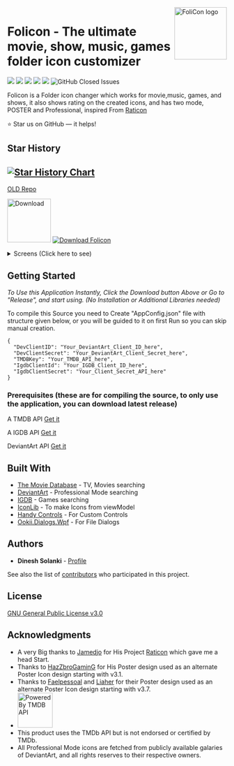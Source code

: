 <a href="https://dineshsolanki.github.io/FoliCon/">
    <img src="https://github.com/dinesh-solanki/Project-Assets/blob/master/Folicon/folicon Icon.png" alt="FoliCon logo" title="FoliCon" align="right" height="120" />
</a>

# Folicon - The ultimate movie, show, music, games folder icon customizer

<img src="https://img.shields.io/github/commits-since/DineshSolanki/Folicon/latest/master"> <img src="https://img.shields.io/github/repo-size/dinesh-solanki/folicon.svg?logo=FoliconRepoSize"> <img src="https://img.shields.io/github/downloads/dineshsolanki/FoliCon/total?color=blue&style=plastic"> <img src="https://img.shields.io/github/last-commit/dinesh-solanki/folicon.svg?logo=FoliconLastCommit"> <img src="https://img.shields.io/github/issues/DineshSolanki/Folicon"> <img alt="GitHub Closed Issues" src="https://img.shields.io/github/issues-closed/DineshSolanki/FoliCon" />

Folicon is a Folder icon changer which works for movie,music, games, and shows, it also shows rating on the created icons, and has two mode, POSTER and Professional, inspired From [Raticon](https://github.com/Jamedjo/Raticon)

:star: Star us on GitHub — it helps!
## Star History

[![Star History Chart](https://api.star-history.com/svg?repos=DineshSolanki/FoliCon&type=Date)](https://star-history.com/#DineshSolanki/FoliCon&Date)
--
[OLD Repo](https://github.com/DineshSolanki/FoliCon/tree/f2cfc75414dcb8953793f2af833ed49fd496064e)

[<img height=100  alt="Download" src="https://user-images.githubusercontent.com/15937452/61147148-51575280-a4f9-11e9-953e-3989e58ed067.png" />](https://github.com/dinesh-solanki/Folicon/releases/latest) [![Download Folicon](https://a.fsdn.com/con/app/sf-download-button)](https://sourceforge.net/projects/folicon/files/latest/download)

<details>
  <summary>Screens (Click here to see) </summary>
    
![Before](https://github.com/dinesh-solanki/Project-Assets/blob/master/Folicon/before.png)
![After](https://github.com/dinesh-solanki/Project-Assets/blob/master/Folicon/after.jpg)
![Searching](https://github.com/dinesh-solanki/Project-Assets/blob/master/Folicon/searchingpro.jpg)
![PosterSearch](https://github.com/dinesh-solanki/Project-Assets/blob/master/Folicon/posterresult.jpg)
![DDownloading](https://github.com/dinesh-solanki/Project-Assets/blob/master/Folicon/downloading.png)
![Folicon](https://github.com/dinesh-solanki/Project-Assets/blob/master/Folicon/mainview.png)
![FoliconCustomIcon](https://github.com/dinesh-solanki/Project-Assets/blob/master/Folicon/customiconsetter.png)
</details>


## Getting Started
*To Use this Application Instantly, Click the Download button Above or Go to "Release", and start using. (No Installation or Additional Libraries needed)*

To compile this Source you need to Create "AppConfig.json" file with structure given below, or you will be guided to it on first Run so you can skip manual creation.
```
{
  "DevClientID": "Your_DeviantArt_Client_ID_here",
  "DevClientSecret": "Your_DeviantArt_Client_Secret_here",
  "TMDBKey": "Your_TMDB_API_here",
  "IgdbClientId": "Your_IGDB_Client_ID_here",
  "IgdbClientSecret": "Your_Client_Secret_API_here"
}
```
### Prerequisites (these are for compiling the source, to only use the application, you can download latest release)
A TMDB API [Get it](https://www.themoviedb.org/settings/api)

A IGDB API [Get it](https://api.igdb.com/)

DeviantArt API [Get it](https://www.deviantart.com/developers/register)

## Built With

* [The Movie Database](https://www.themoviedb.org/) - TV, Movies searching
* [DeviantArt](https://www.deviantart.com/) - Professional Mode searching
* [IGDB](https://www.igdb.com/) - Games searching
* [IconLib](https://www.codeproject.com/Articles/16178/IconLib-Icons-Unfolded-MultiIcon-and-Windows-Vista) - To make Icons from viewModel
* [Handy Controls](https://github.com/ghost1372/HandyControls) - For Custom Controls
* [Ookii.Dialogs.Wpf](https://github.com/caioproiete/ookii-dialogs-wpf) - For File Dialogs

## Authors

* **Dinesh Solanki** - [Profile](https://github.com/dineshsolanki)

See also the list of [contributors](https://github.com/dineshsolanki/Folicon/graphs/contributors) who participated in this project.

## License
[GNU General Public License v3.0](https://github.com/DineshSolanki/FoliCon/blob/master/LICENSE)

## Acknowledgments

* A very Big thanks to [Jamedjo](https://github.com/Jamedjo) for His Project [Raticon](http://jamedjo.github.io/Raticon) which gave me a head Start.
* Thanks to [HazZbroGaminG](https://www.deviantart.com/hazzbrogaming) for His Poster design used as an alternate Poster Icon design starting with v3.1.
* Thanks to [Faelpessoal](https://www.deviantart.com/faelpessoal) and [Liaher](https://www.deviantart.com/liaher) for their Poster design used as an alternate Poster Icon design starting with v3.7.
* <img height=80 alt="Powered By TMDB API" src="https://github.com/dinesh-solanki/Project-Assets/blob/master/Folicon/tmdbblack.png" />
* This product uses the TMDb API but is not endorsed or certified by TMDb.
* All Professional Mode icons are fetched from publicly available galaries of DeviantArt, and all rights reserves to their respective owners.

